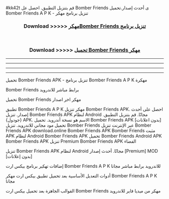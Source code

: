 #kk42t قم بتنزيل التطبيق. احصل عل Bomber Friends  ى أحدث إصدار.تحميل Bomber Friends  A P K - تنزيل برنامج مهكر



<div align="center">
<h3>Download >>>>> <a href="https://ar-sites.web.app/?ar= Bomber Friends ">مهكرBomber Friends  تنزيل برنامج</a></h3><br>

<h3>Download >>>>> <a href="https://ar-sites.web.app/?ar= Bomber Friends ">تحميل Bomber Friends  مهكر</a></h3>
</div>


----------------------------------------------------------

----------------------------------------------------------

----------------------------------------------------------

----------------------------------------------------------


تحميل Bomber Friends  APK - تنزيل برنامج Bomber Friends  A P K مهكرة

Bomber Friends  برابط مباشر للاندرويد

تحميل Bomber Friends  مهكر اخر اصدار

تطبيق Bomber Friends  A P K مهكر
تنزيل Bomber Friends  APK. احصل على أحدث إصدار.
تنزيل Bomber Friends  APK لنظام Android مجانًا.
قم بتنزيل التطبيق. {جودول} APK. الاسم هو نسخة أندرويد.
تحميل Bomber Friends  APK [بدون اعلانات]
تحميل مود مجاني للاندرويد.
تنزيل Bomber Friends  عبر الإنترنت
تنزيل Bomber Friends  APK
download.online Bomber Friends  APK
Bomber Friends  مثبت APK لنظام Android
Bomber Friends  APK
تحميل Bomber Friends  Android APK
Bomber Friends  APK تنزيل Premium
Bomber Friends  APK الفضاء

تنزيل Bomber Friends  APK لنظام Android مجانًا. أحدث إصدار [Premium] MOD [بدون إعلانات]

إضافات تهكير برنامج بيكس ارت Bomber Friends  A P K للاندرويد برابط مباشر مجانا

أدوات التعديل الأساسية بعد تحميل تطبيق بيكس ارت مهكر Bomber Friends  A P K مجانا

القوالب الجاهزة بعد تحميل بيكس ارت Bomber Friends  مهكر من ميديا فاير للاندرويد




